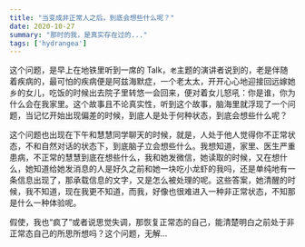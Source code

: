 ```yaml
---
title: "当变成非正常人之后，到底会想些什么呢？"
date: 2020-10-27
summary: "那时的我，是真实存在过的..."
tags: ['hydrangea']
---
```


这个问题，是早上在地铁里听到一席的 Talk，`老`主题的演讲者说到的，老是伴随着疾病的，最可怕的疾病便是阿兹海默症，一个老太太，开开心心地迎接回远嫁她乡的女儿，吃饭的时候出去院子里转悠一会回来，便对着女儿怒吼：你是谁，你为什么会在我家里。这个故事且不论真实性，听到这个故事，脑海里就浮现了一个问题，当记忆开始出现偏差的时候，到底人是处于何种状态，到底会想些什么呢？

这个问题也出现在下午和慧慧同学聊天的时候，就是，人处于他人觉得你不正常状态，不和自然对话的状态下，到底脑子立会想些什么。我想知道，家里、医生严重患病，不正常的慧慧到底在想些什么，我和她发微信，她读取的时候，又在想什么，她知道给她发消息的人是好久之前和她一块吃小龙虾的我吗，还是单纯地有一条信息出现了，那承载信息的文字，又是怎么被处理的呢。这些答案，她清醒的时候，我不知道，现在我更不知道，而我，好像也很难进入一种非正常状态，不知那是什么一种体验呢。

假使，我也“疯了”或者说思觉失调，那恢复正常态的自己，能清楚明白之前处于非正常态自己的所思所想吗？这个问题，无解…